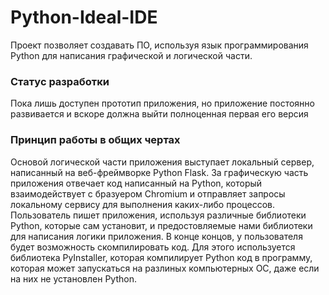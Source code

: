 # Python-Ideal-IDE
Проект позволяет создавать ПО, используя язык программирования Python для написания графической и логической части.
### Статус разработки
Пока лишь доступен прототип приложения, но приложение постоянно развивается и вскоре должна выйти полноценная первая его версия
### Принцип работы в общих чертах
Основой логической части приложения выступает локальный сервер, написанный на веб-фреймворке Python Flask. За графическую часть приложения отвечает код написанный на Python, который взаимодействует с бразуером Chromium и отправляет запросы локальному сервису для выполнения каких-либо процессов.
Пользователь пишет приложения, используя различные библиотеки Python, которые сам установит, и предостовляемые нами библиотеки для написания логики приложения. 
В конце концов, у пользователя будет возможность скомпилировать код. Для этого используется библиотека PyInstaller, которая компилирует Python код в программу, которая может запускаться на разлиных компьютерных ОС, даже если на них не установлен Python. 
